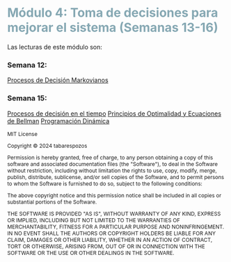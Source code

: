 # <span style="color:#86A8B3; font-weight: bold;">Módulo 4: Toma de decisiones para mejorar el sistema (Semanas 13-16)</span>

Las lecturas de este módulo son:

### Semana 12:
[Procesos de Decisión Markovianos](archivos/chapter18.md)
### Semana 15:

[Procesos de decisión en el tiempo](archivos/chapter15.md)
[Principios de Optimalidad y Ecuaciones de Bellman](archivos/chapter16.md)
[Programación Dinámica](archivos/chapter17.md)


<span style="font-size:12px;"> 
MIT License

Copyright ©  2024 tabarespozos

Permission is hereby granted, free of charge, to any person obtaining a copy
of this software and associated documentation files (the "Software"), to deal
in the Software without restriction, including without limitation the rights
to use, copy, modify, merge, publish, distribute, sublicense, and/or sell
copies of the Software, and to permit persons to whom the Software is
furnished to do so, subject to the following conditions:

The above copyright notice and this permission notice shall be included in all
copies or substantial portions of the Software.

THE SOFTWARE IS PROVIDED "AS IS", WITHOUT WARRANTY OF ANY KIND, EXPRESS OR
IMPLIED, INCLUDING BUT NOT LIMITED TO THE WARRANTIES OF MERCHANTABILITY,
FITNESS FOR A PARTICULAR PURPOSE AND NONINFRINGEMENT. IN NO EVENT SHALL THE
AUTHORS OR COPYRIGHT HOLDERS BE LIABLE FOR ANY CLAIM, DAMAGES OR OTHER
LIABILITY, WHETHER IN AN ACTION OF CONTRACT, TORT OR OTHERWISE, ARISING FROM,
OUT OF OR IN CONNECTION WITH THE SOFTWARE OR THE USE OR OTHER DEALINGS IN THE
SOFTWARE.
</span>